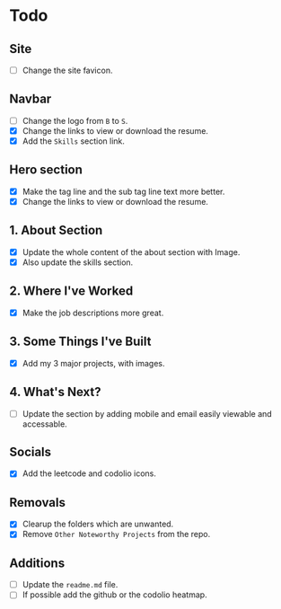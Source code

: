 # Todo

## Site

- [ ] Change the site favicon.

## Navbar

- [ ] Change the logo from `B` to `S`.
- [x] Change the links to view or download the resume.
- [x] Add the `Skills` section link.

## Hero section

- [x] Make the tag line and the sub tag line text more better.
- [x] Change the links to view or download the resume.

## 1. About Section

- [x] Update the whole content of the about section with Image.
- [x] Also update the skills section.

## 2. Where I've Worked

- [x] Make the job descriptions more great.

## 3. Some Things I've Built

- [x] Add my 3 major projects, with images.

## 4. What's Next?

- [ ] Update the section by adding mobile and email easily viewable and accessable.

## Socials

- [x] Add the leetcode and codolio icons.

## Removals

- [x] Clearup the folders which are unwanted.
- [x] Remove `Other Noteworthy Projects` from the repo.

## Additions

- [ ] Update the `readme.md` file.
- [ ] If possible add the github or the codolio heatmap.
